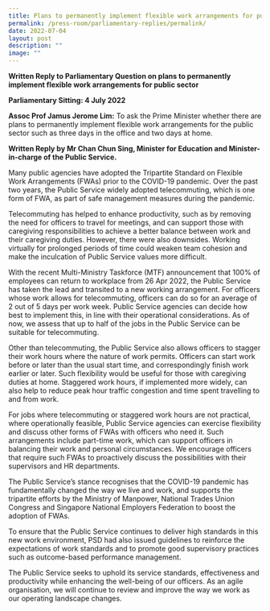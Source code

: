```yaml
---
title: Plans to permanently implement flexible work arrangements for public sector
permalink: /press-room/parliamentary-replies/permalink/
date: 2022-07-04
layout: post
description: ""
image: ""
---
```

**Written Reply to Parliamentary Question on plans to permanently implement flexible work arrangements for public sector** 

**Parliamentary Sitting: 4 July 2022**  
  
**Assoc Prof Jamus Jerome Lim:** To ask the Prime Minister whether there are plans to permanently implement flexible work arrangements for the public sector such as three days in the office and two days at home.  
  
**Written Reply by Mr Chan Chun Sing, Minister for Education and Minister-in-charge of the Public Service.**  
  
Many public agencies have adopted the Tripartite Standard on Flexible Work Arrangements (FWAs) prior to the COVID-19 pandemic. Over the past two years, the Public Service widely adopted telecommuting, which is one form of FWA, as part of safe management measures during the pandemic.   
  
Telecommuting has helped to enhance productivity, such as by removing the need for officers to travel for meetings, and can support those with caregiving responsibilities to achieve a better balance between work and their caregiving duties. However, there were also downsides. Working virtually for prolonged periods of time could weaken team cohesion and make the inculcation of Public Service values more difficult.  
  
With the recent Multi-Ministry Taskforce (MTF) announcement that 100% of employees can return to workplace from 26 Apr 2022, the Public Service has taken the lead and transited to a new working arrangement. For officers whose work allows for telecommuting, officers can do so for an average of 2 out of 5 days per work week. Public Service agencies can decide how best to implement this, in line with their operational considerations. As of now, we assess that up to half of the jobs in the Public Service can be suitable for telecommuting.  
  
Other than telecommuting, the Public Service also allows officers to stagger their work hours where the nature of work permits. Officers can start work before or later than the usual start time, and correspondingly finish work earlier or later. Such flexibility would be useful for those with caregiving duties at home. Staggered work hours, if implemented more widely, can also help to reduce peak hour traffic congestion and time spent travelling to and from work.  
  
For jobs where telecommuting or staggered work hours are not practical, where operationally feasible, Public Service agencies can exercise flexibility and discuss other forms of FWAs with officers who need it. Such arrangements include part-time work, which can support officers in balancing their work and personal circumstances. We encourage officers that require such FWAs to proactively discuss the possibilities with their supervisors and HR departments.  
  
The Public Service’s stance recognises that the COVID-19 pandemic has fundamentally changed the way we live and work, and supports the tripartite efforts by the Ministry of Manpower, National Trades Union Congress and Singapore National Employers Federation to boost the adoption of FWAs.  
  
To ensure that the Public Service continues to deliver high standards in this new work environment, PSD had also issued guidelines to reinforce the expectations of work standards and to promote good supervisory practices such as outcome-based performance management.  
  
The Public Service seeks to uphold its service standards, effectiveness and productivity while enhancing the well-being of our officers. As an agile organisation, we will continue to review and improve the way we work as our operating landscape changes.